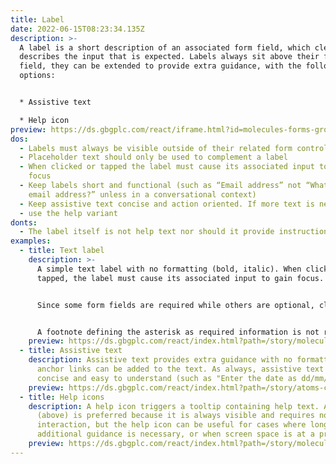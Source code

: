 ```yaml
---
title: Label
date: 2022-06-15T08:23:34.135Z
description: >-
  A label is a short description of an associated form field, which clearly
  describes the input that is expected. Labels always sit above their form
  field, they can be extended to provide extra guidance, with the following
  options:


  * Assistive text

  * Help icon
preview: https://ds.gbgplc.com/react/iframe.html?id=molecules-forms-groups--form-group-text-element
dos:
  - Labels must always be visible outside of their related form control
  - Placeholder text should only be used to complement a label
  - When clicked or tapped the label must cause its associated input to gain
    focus
  - Keep labels short and functional (such as “Email address” not “What is your
    email address?” unless in a conversational context)
  - Keep assistive text concise and action oriented. If more text is needed
  - use the help variant
donts:
  - The label itself is not help text nor should it provide instruction.
examples:
  - title: Text label
    description: >-
      A simple text label with no formatting (bold, italic). When clicked /
      tapped, the label must cause its associated input to gain focus.


      Since some form fields are required while others are optional, clearly communicating this helps people understand what information is required and reduces form errors due to missing information. All labels within a system should indicate optional or required fields in the same way. This is done using either the supportive (optional) indicator or an asterisk (*) directly after the label.


      A footnote defining the asterisk as required information is not required, but the asterisk must include hidden descriptive text for screen readers.
    preview: https://ds.gbgplc.com/react/index.html?path=/story/molecules-forms-groups--form-group-text-element&nav=0
  - title: Assistive text
    description: Assistive text provides extra guidance with no formatting, but
      anchor links can be added to the text. As always, assistive text should be
      concise and easy to understand (such as "Enter the date as dd/mm/yyyy").
    preview: https://ds.gbgplc.com/react/index.html?path=/story/atoms-controls--assistive-element&nav=0&knob-Kind=tertiary
  - title: Help icons
    description: A help icon triggers a tooltip containing help text. Assistive text
      (above) is preferred because it is always visible and requires no
      interaction, but the help icon can be useful for cases where longer
      additional guidance is necessary, or when screen space is at a premium.
    preview: https://ds.gbgplc.com/react/index.html?path=/story/molecules-forms-groups--form-group-text-element&nav=0
---
```

